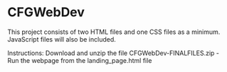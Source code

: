 # CFGWebDev

This project consists of two HTML files and one CSS files as a minimum. JavaScript files will also be included. 

Instructions: Download and unzip the file CFGWebDev-FINALFILES.zip - Run the webpage from the landing_page.html file 
